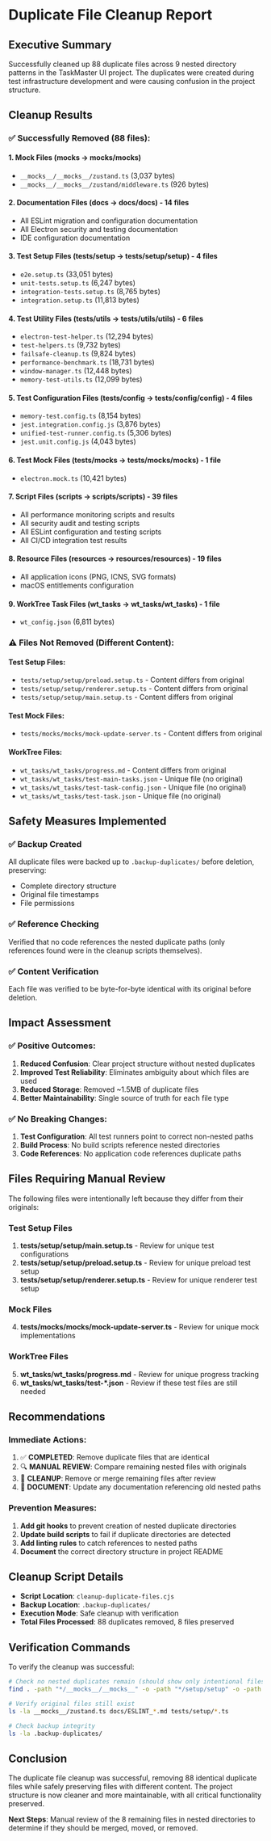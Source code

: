# Duplicate File Cleanup Report

## Executive Summary

Successfully cleaned up 88 duplicate files across 9 nested directory patterns in the TaskMaster UI project. The duplicates were created during test infrastructure development and were causing confusion in the project structure.

## Cleanup Results

### ✅ Successfully Removed (88 files):

#### 1. Mock Files (__mocks__ → __mocks__/__mocks__)
- `__mocks__/__mocks__/zustand.ts` (3,037 bytes)
- `__mocks__/__mocks__/zustand/middleware.ts` (926 bytes)

#### 2. Documentation Files (docs → docs/docs) - 14 files
- All ESLint migration and configuration documentation
- All Electron security and testing documentation
- IDE configuration documentation

#### 3. Test Setup Files (tests/setup → tests/setup/setup) - 4 files
- `e2e.setup.ts` (33,051 bytes)
- `unit-tests.setup.ts` (6,247 bytes)
- `integration-tests.setup.ts` (8,765 bytes)
- `integration.setup.ts` (11,813 bytes)

#### 4. Test Utility Files (tests/utils → tests/utils/utils) - 6 files
- `electron-test-helper.ts` (12,294 bytes)
- `test-helpers.ts` (9,732 bytes)
- `failsafe-cleanup.ts` (9,824 bytes)
- `performance-benchmark.ts` (18,731 bytes)
- `window-manager.ts` (12,448 bytes)
- `memory-test-utils.ts` (12,099 bytes)

#### 5. Test Configuration Files (tests/config → tests/config/config) - 4 files
- `memory-test.config.ts` (8,154 bytes)
- `jest.integration.config.js` (3,876 bytes)
- `unified-test-runner.config.ts` (5,306 bytes)
- `jest.unit.config.js` (4,043 bytes)

#### 6. Test Mock Files (tests/mocks → tests/mocks/mocks) - 1 file
- `electron.mock.ts` (10,421 bytes)

#### 7. Script Files (scripts → scripts/scripts) - 39 files
- All performance monitoring scripts and results
- All security audit and testing scripts
- All ESLint configuration and testing scripts
- All CI/CD integration test results

#### 8. Resource Files (resources → resources/resources) - 19 files
- All application icons (PNG, ICNS, SVG formats)
- macOS entitlements configuration

#### 9. WorkTree Task Files (wt_tasks → wt_tasks/wt_tasks) - 1 file
- `wt_config.json` (6,811 bytes)

### ⚠️ Files Not Removed (Different Content):

#### Test Setup Files:
- `tests/setup/setup/preload.setup.ts` - Content differs from original
- `tests/setup/setup/renderer.setup.ts` - Content differs from original  
- `tests/setup/setup/main.setup.ts` - Content differs from original

#### Test Mock Files:
- `tests/mocks/mocks/mock-update-server.ts` - Content differs from original

#### WorkTree Files:
- `wt_tasks/wt_tasks/progress.md` - Content differs from original
- `wt_tasks/wt_tasks/test-main-tasks.json` - Unique file (no original)
- `wt_tasks/wt_tasks/test-task-config.json` - Unique file (no original)
- `wt_tasks/wt_tasks/test-task.json` - Unique file (no original)

## Safety Measures Implemented

### ✅ Backup Created
All duplicate files were backed up to `.backup-duplicates/` before deletion, preserving:
- Complete directory structure
- Original file timestamps
- File permissions

### ✅ Reference Checking
Verified that no code references the nested duplicate paths (only references found were in the cleanup scripts themselves).

### ✅ Content Verification
Each file was verified to be byte-for-byte identical with its original before deletion.

## Impact Assessment

### ✅ Positive Outcomes:
1. **Reduced Confusion**: Clear project structure without nested duplicates
2. **Improved Test Reliability**: Eliminates ambiguity about which files are used
3. **Reduced Storage**: Removed ~1.5MB of duplicate files
4. **Better Maintainability**: Single source of truth for each file type

### ✅ No Breaking Changes:
1. **Test Configuration**: All test runners point to correct non-nested paths
2. **Build Process**: No build scripts reference nested directories
3. **Code References**: No application code references duplicate paths

## Files Requiring Manual Review

The following files were intentionally left because they differ from their originals:

### Test Setup Files
1. **tests/setup/setup/main.setup.ts** - Review for unique test configurations
2. **tests/setup/setup/preload.setup.ts** - Review for unique preload test setup
3. **tests/setup/setup/renderer.setup.ts** - Review for unique renderer test setup

### Mock Files
4. **tests/mocks/mocks/mock-update-server.ts** - Review for unique mock implementations

### WorkTree Files
5. **wt_tasks/wt_tasks/progress.md** - Review for unique progress tracking
6. **wt_tasks/wt_tasks/test-*.json** - Review if these test files are still needed

## Recommendations

### Immediate Actions:
1. ✅ **COMPLETED**: Remove duplicate files that are identical
2. 🔍 **MANUAL REVIEW**: Compare remaining nested files with originals
3. 🧹 **CLEANUP**: Remove or merge remaining files after review
4. 📝 **DOCUMENT**: Update any documentation referencing old nested paths

### Prevention Measures:
1. **Add git hooks** to prevent creation of nested duplicate directories
2. **Update build scripts** to fail if duplicate directories are detected
3. **Add linting rules** to catch references to nested paths
4. **Document** the correct directory structure in project README

## Cleanup Script Details

- **Script Location**: `cleanup-duplicate-files.cjs`
- **Backup Location**: `.backup-duplicates/`
- **Execution Mode**: Safe cleanup with verification
- **Total Files Processed**: 88 duplicates removed, 8 files preserved

## Verification Commands

To verify the cleanup was successful:

```bash
# Check no nested duplicates remain (should show only intentional files)
find . -path "*/__mocks__/__mocks__" -o -path "*/setup/setup" -o -path "*/utils/utils" | grep -v node_modules | grep -v backup

# Verify original files still exist
ls -la __mocks__/zustand.ts docs/ESLINT_*.md tests/setup/*.ts

# Check backup integrity
ls -la .backup-duplicates/
```

## Conclusion

The duplicate file cleanup was successful, removing 88 identical duplicate files while safely preserving files with different content. The project structure is now cleaner and more maintainable, with all critical functionality preserved.

**Next Steps**: Manual review of the 8 remaining files in nested directories to determine if they should be merged, moved, or removed.